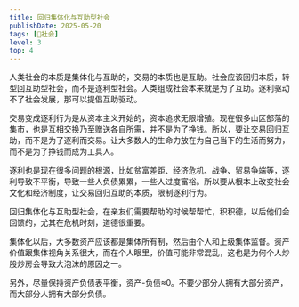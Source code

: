 ```yaml
---
title: 回归集体化与互助型社会
publishDate: 2025-05-20
tags: [👫社会]
level: 3
top: 4
---
```


人类社会的本质是集体化与互助的，交易的本质也是互助。社会应该回归本质，转型回互助型社会，而不是逐利型社会。人类组成社会本来就是为了互助。逐利驱动不了社会发展，那可以提倡互助驱动。

交易变成逐利行为是从资本主义开始的，资本追求无限增殖。现在很多山区部落的集市，也是互相交换乃至赠送各自所需，并不是为了挣钱。所以，要让交易回归互助，而不是为了逐利而交易。让大多数人的生命力放在为自己当下的生活而努力，而不是为了挣钱而成为工具人。

逐利也是现在很多问题的根源，比如贫富差距、经济危机、战争、贸易争端等，逐利导致不平衡，导致一些人负债累累，一些人过度富裕。所以要从根本上改变社会文化和经济制度，让交易回归互助的本质，限制逐利行为。

回归集体化与互助型社会，在亲友们需要帮助的时候帮帮忙，积积德，以后他们会回馈的，尤其在危机时刻，道德很重要。

集体化以后，大多数资产应该都是集体所有制，然后由个人和上级集体监督。资产价值跟集体视角关系很大，而在个人眼里，价值可能非常混乱，这也是为何个人炒股炒房会导致大泡沫的原因之一。

另外，尽量保持资产负债表平衡，资产-负债≈0。不要少部分人拥有大部分资产，而大部分人拥有大部分负债。
